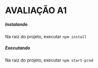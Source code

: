 # AVALIAÇÃO A1

##### Instalando

Na raiz do projeto, executar 
<code>npm install</code>

##### Executando

Na raiz do projeto, executar
<code>npm start-prod</code>
